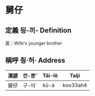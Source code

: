 # 舅仔
## 定義 딍-끼- Definition




英：Wife's younger brother

## 稱呼 칑·허· Address

漢諺 | 깐-뿐ˆ | Tâi-lô | Taiji
--- | --- | --- | --- 
舅仔 | 구-아ˊ | kū-á | koo33ah4 
